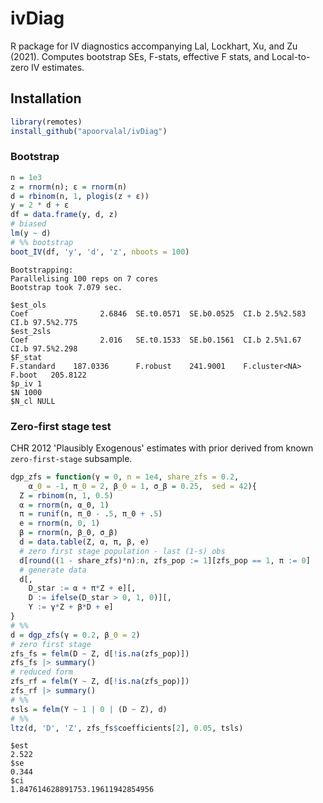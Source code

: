 # ivDiag

R package for IV diagnostics accompanying Lal, Lockhart, Xu, and Zu (2021). Computes bootstrap SEs, F-stats, effective F stats, and Local-to-zero IV estimates.

## Installation

```r
library(remotes)
install_github("apoorvalal/ivDiag")
```

### Bootstrap

```r
n = 1e3
z = rnorm(n); ε = rnorm(n)
d = rbinom(n, 1, plogis(z + ε))
y = 2 * d + ε
df = data.frame(y, d, z)
# biased
lm(y ~ d)
# %% bootstrap
boot_IV(df, 'y', 'd', 'z', nboots = 100)

```

```
Bootstrapping:
Parallelising 100 reps on 7 cores
Bootstrap took 7.079 sec.

$est_ols
Coef                2.6846  SE.t0.0571  SE.b0.0525  CI.b 2.5%2.583  CI.b 97.5%2.775
$est_2sls
Coef                2.016   SE.t0.1533  SE.b0.1561  CI.b 2.5%1.67   CI.b 97.5%2.298
$F_stat
F.standard    187.0336      F.robust    241.9001    F.cluster<NA>   F.boot   205.8122
$p_iv 1
$N 1000
$N_cl NULL
```

### Zero-first stage test

CHR 2012 'Plausibly Exogenous' estimates with prior derived from known
`zero-first-stage` subsample.

```r
dgp_zfs = function(γ = 0, n = 1e4, share_zfs = 0.2,
    α_0 = -1, π_0 = 2, β_0 = 1, σ_β = 0.25,  sed = 42){
  Z = rbinom(n, 1, 0.5)
  α = rnorm(n, α_0, 1)
  π = runif(n, π_0 - .5, π_0 + .5)
  e = rnorm(n, 0, 1)
  β = rnorm(n, β_0, σ_β)
  d = data.table(Z, α, π, β, e)
  # zero first stage population - last (1-s) obs
  d[round((1 - share_zfs)*n):n, zfs_pop := 1][zfs_pop == 1, π := 0]
  # generate data
  d[,
    D_star := α + π*Z + e][,
    D := ifelse(D_star > 0, 1, 0)][,
    Y := γ*Z + β*D + e]
}
# %%
d = dgp_zfs(γ = 0.2, β_0 = 2)
# zero first stage
zfs_fs = felm(D ~ Z, d[!is.na(zfs_pop)])
zfs_fs |> summary()
# reduced form
zfs_rf = felm(Y ~ Z, d[!is.na(zfs_pop)])
zfs_rf |> summary()
# %%
tsls = felm(Y ~ 1 | 0 | (D ~ Z), d)
# %%
ltz(d, 'D', 'Z', zfs_fs$coefficients[2], 0.05, tsls)

```

```
$est
2.522
$se
0.344
$ci
1.847614628891753.19611942854956
```
